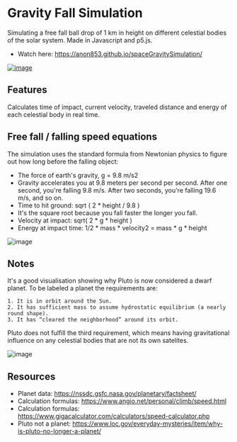 # Gravity Fall Simulation

Simulating a free fall ball drop of 1 km in height on different celestial bodies of the solar system.
Made in Javascript and p5.js.


* Watch here: https://anon853.github.io/spaceGravitySimulation/ 

[![image](https://i.postimg.cc/Z5y4FhcY/Untitled.png)](https://anon853.github.io/spaceGravitySimulation/)  

Features
---------

Calculates time of impact, current velocity, traveled distance and energy of each celestial body in real time.


Free fall / falling speed equations
---------


The simulation uses the standard formula from Newtonian physics to figure out how long before the falling object:

* The force of earth's gravity, g = 9.8 m/s2 
* Gravity accelerates you at 9.8 meters per second per second. After one second, you're falling 9.8 m/s. After two seconds, you're falling 19.6 m/s, and so on.
* Time to hit ground: sqrt ( 2 * height / 9.8 )
* It's the square root because you fall faster the longer you fall.
* Velocity at impact: sqrt( 2 * g * height )
* Energy at impact time: 1/2 * mass * velocity2 = mass * g * height

![image](https://www.angio.net/personal/climb/speedplot.png) 

Notes
--------

It's a good visualisation showing why Pluto is now considered a dwarf planet. To be labeled a planet the requirements are:

    1. It is in orbit around the Sun.
    2. It has sufficient mass to assume hydrostatic equilibrium (a nearly round shape).
    3. It has “cleared the neighborhood” around its orbit.
    
Pluto does not fulfill the third requirement, which means having gravitational influence on any celestial bodies that are not its own satelites.    


![image](https://i.postimg.cc/nVDgHbxB/pluto-charon-usa-sizes-en.png) 


Resources
---------

* Planet data: https://nssdc.gsfc.nasa.gov/planetary/factsheet/
* Calculation formulas: https://www.angio.net/personal/climb/speed.html
* Calculation formulas: https://www.gigacalculator.com/calculators/speed-calculator.php
* Pluto not a planet: https://www.loc.gov/everyday-mysteries/item/why-is-pluto-no-longer-a-planet/
